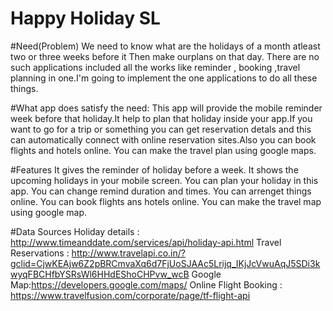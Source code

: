 # Happy Holiday SL
#Need(Problem)
We need to know what are the holidays of a month atleast two or three weeks before it Then
make ourplans on that day. There are no such applications included all the works like
reminder , booking ,travel planning in one.I'm going to implement the one applications to do
all these things.

#What app does satisfy the need:
This app will provide the mobile reminder week before that holiday.It help to plan that 
holiday inside your app.If you want to go for a trip or something you can get reservation
detals and this can automatically connect with online reservation sites.Also you can book 
flights and hotels online. You can make the travel plan using google maps.

#Features
It gives the reminder of holiday before a week.
It shows the upcoming holidays in your mobile screen.
You can plan your holiday in this app.
You can change remind duration and times.
You can arrenget things online.
You can book flights ans hotels online.
You can make the travel map using google map.

#Data Sources
Holiday details : http://www.timeanddate.com/services/api/holiday-api.html
Travel Reservations : http://www.travelapi.co.in/?gclid=CjwKEAjw6Z2pBRCmvaXq6d7FjUoSJAAc5Lrijq_IKjJcVwuAqJ5SDi3kwyqFBCHfbYSRsWl6HHdEShoCHPvw_wcB
Google Map:https://developers.google.com/maps/
Online Flight Booking : https://www.travelfusion.com/corporate/page/tf-flight-api
